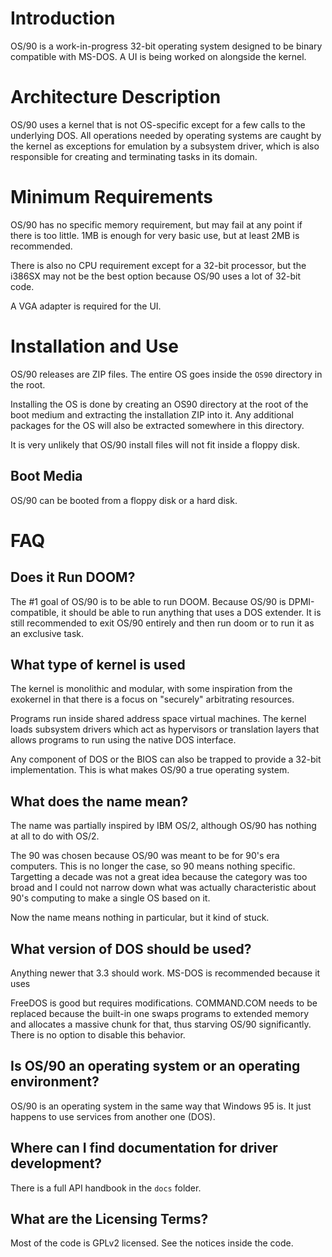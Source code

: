 # Introduction

OS/90 is a work-in-progress 32-bit operating system designed to be binary compatible with MS-DOS. A UI is being worked on alongside the kernel.

# Architecture Description

OS/90 uses a kernel that is not OS-specific except for a few calls to the underlying DOS. All operations needed by operating systems are caught by the kernel as exceptions for emulation by a subsystem driver, which is also responsible for creating and terminating tasks in its domain.

# Minimum Requirements

OS/90 has no specific memory requirement, but may fail at any point if there is too little. 1MB is enough for very basic use, but at least 2MB is recommended.

There is also no CPU requirement except for a 32-bit processor, but the i386SX may not be the best option because OS/90 uses a lot of 32-bit code.

A VGA adapter is required for the UI.

# Installation and Use

OS/90 releases are ZIP files. The entire OS goes inside the `OS90` directory in the root.

Installing the OS is done by creating an OS90 directory at the root of the boot medium and extracting the installation ZIP into it. Any additional packages for the OS will also be extracted somewhere in this directory.

It is very unlikely that OS/90 install files will not fit inside a floppy disk.

## Boot Media

OS/90 can be booted from a floppy disk or a hard disk.

# FAQ

## Does it Run DOOM?

The #1 goal of OS/90 is to be able to run DOOM. Because OS/90 is DPMI-compatible, it should be able to run anything that uses a DOS extender. It is still recommended to exit OS/90 entirely and then run doom or to run it as an exclusive task.

## What type of kernel is used

The kernel is monolithic and modular, with some inspiration from the exokernel in that there is a focus on "securely" arbitrating resources.

Programs run inside shared address space virtual machines. The kernel loads subsystem drivers which act as hypervisors or translation layers that allows programs to run using the native DOS interface.

Any component of DOS or the BIOS can also be trapped to provide a 32-bit implementation. This is what makes OS/90 a true operating system.

## What does the name mean?

The name was partially inspired by IBM OS/2, although OS/90 has nothing at all to do with OS/2.

The 90 was chosen because OS/90 was meant to be for 90's era computers. This is no longer the case, so 90 means nothing specific. Targetting a decade was not a great idea because the category was too broad and I could not narrow down what was actually characteristic about 90's computing to make a single OS based on it.

Now the name means nothing in particular, but it kind of stuck.

## What version of DOS should be used?

Anything newer that 3.3 should work. MS-DOS is recommended because it uses

FreeDOS is good but requires modifications. COMMAND.COM needs to be replaced because the built-in one swaps programs to extended memory and allocates a massive chunk for that, thus starving OS/90 significantly. There is no option to disable this behavior.

## Is OS/90 an operating system or an operating environment?

OS/90 is an operating system in the same way that Windows 95 is. It just happens to use services from another one (DOS).

## Where can I find documentation for driver development?

There is a full API handbook in the `docs` folder.

## What are the Licensing Terms?

Most of the code is GPLv2 licensed. See the notices inside the code.
